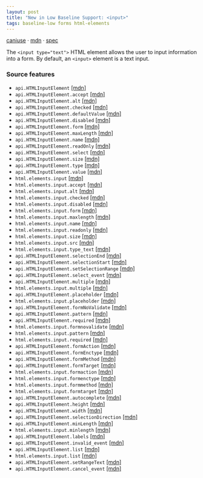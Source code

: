 ```yaml
---
layout: post
title: "New in Low Baseline Support: <input>"
tags: baseline-low forms html-elements
---
```


[caniuse](https://caniuse.com/?search=input) · [mdn](https://developer.mozilla.org/en-US/search?q=<input>) · [spec](https://html.spec.whatwg.org/multipage/input.html#the-input-element)

The `<input type="text">` HTML element allows the user to input information into a form. By default, an `<input>` element is a text input.

### Source features

- ``api.HTMLInputElement`` [[mdn]](https://developer.mozilla.org/en-US/search?q=api.HTMLInputElement)
- ``api.HTMLInputElement.accept`` [[mdn]](https://developer.mozilla.org/en-US/search?q=api.HTMLInputElement.accept)
- ``api.HTMLInputElement.alt`` [[mdn]](https://developer.mozilla.org/en-US/search?q=api.HTMLInputElement.alt)
- ``api.HTMLInputElement.checked`` [[mdn]](https://developer.mozilla.org/en-US/search?q=api.HTMLInputElement.checked)
- ``api.HTMLInputElement.defaultValue`` [[mdn]](https://developer.mozilla.org/en-US/search?q=api.HTMLInputElement.defaultValue)
- ``api.HTMLInputElement.disabled`` [[mdn]](https://developer.mozilla.org/en-US/search?q=api.HTMLInputElement.disabled)
- ``api.HTMLInputElement.form`` [[mdn]](https://developer.mozilla.org/en-US/search?q=api.HTMLInputElement.form)
- ``api.HTMLInputElement.maxLength`` [[mdn]](https://developer.mozilla.org/en-US/search?q=api.HTMLInputElement.maxLength)
- ``api.HTMLInputElement.name`` [[mdn]](https://developer.mozilla.org/en-US/search?q=api.HTMLInputElement.name)
- ``api.HTMLInputElement.readOnly`` [[mdn]](https://developer.mozilla.org/en-US/search?q=api.HTMLInputElement.readOnly)
- ``api.HTMLInputElement.select`` [[mdn]](https://developer.mozilla.org/en-US/search?q=api.HTMLInputElement.select)
- ``api.HTMLInputElement.size`` [[mdn]](https://developer.mozilla.org/en-US/search?q=api.HTMLInputElement.size)
- ``api.HTMLInputElement.type`` [[mdn]](https://developer.mozilla.org/en-US/search?q=api.HTMLInputElement.type)
- ``api.HTMLInputElement.value`` [[mdn]](https://developer.mozilla.org/en-US/search?q=api.HTMLInputElement.value)
- ``html.elements.input`` [[mdn]](https://developer.mozilla.org/en-US/search?q=html.elements.input)
- ``html.elements.input.accept`` [[mdn]](https://developer.mozilla.org/en-US/search?q=html.elements.input.accept)
- ``html.elements.input.alt`` [[mdn]](https://developer.mozilla.org/en-US/search?q=html.elements.input.alt)
- ``html.elements.input.checked`` [[mdn]](https://developer.mozilla.org/en-US/search?q=html.elements.input.checked)
- ``html.elements.input.disabled`` [[mdn]](https://developer.mozilla.org/en-US/search?q=html.elements.input.disabled)
- ``html.elements.input.form`` [[mdn]](https://developer.mozilla.org/en-US/search?q=html.elements.input.form)
- ``html.elements.input.maxlength`` [[mdn]](https://developer.mozilla.org/en-US/search?q=html.elements.input.maxlength)
- ``html.elements.input.name`` [[mdn]](https://developer.mozilla.org/en-US/search?q=html.elements.input.name)
- ``html.elements.input.readonly`` [[mdn]](https://developer.mozilla.org/en-US/search?q=html.elements.input.readonly)
- ``html.elements.input.size`` [[mdn]](https://developer.mozilla.org/en-US/search?q=html.elements.input.size)
- ``html.elements.input.src`` [[mdn]](https://developer.mozilla.org/en-US/search?q=html.elements.input.src)
- ``html.elements.input.type_text`` [[mdn]](https://developer.mozilla.org/en-US/search?q=html.elements.input.type_text)
- ``api.HTMLInputElement.selectionEnd`` [[mdn]](https://developer.mozilla.org/en-US/search?q=api.HTMLInputElement.selectionEnd)
- ``api.HTMLInputElement.selectionStart`` [[mdn]](https://developer.mozilla.org/en-US/search?q=api.HTMLInputElement.selectionStart)
- ``api.HTMLInputElement.setSelectionRange`` [[mdn]](https://developer.mozilla.org/en-US/search?q=api.HTMLInputElement.setSelectionRange)
- ``api.HTMLInputElement.select_event`` [[mdn]](https://developer.mozilla.org/en-US/search?q=api.HTMLInputElement.select_event)
- ``api.HTMLInputElement.multiple`` [[mdn]](https://developer.mozilla.org/en-US/search?q=api.HTMLInputElement.multiple)
- ``html.elements.input.multiple`` [[mdn]](https://developer.mozilla.org/en-US/search?q=html.elements.input.multiple)
- ``api.HTMLInputElement.placeholder`` [[mdn]](https://developer.mozilla.org/en-US/search?q=api.HTMLInputElement.placeholder)
- ``html.elements.input.placeholder`` [[mdn]](https://developer.mozilla.org/en-US/search?q=html.elements.input.placeholder)
- ``api.HTMLInputElement.formNoValidate`` [[mdn]](https://developer.mozilla.org/en-US/search?q=api.HTMLInputElement.formNoValidate)
- ``api.HTMLInputElement.pattern`` [[mdn]](https://developer.mozilla.org/en-US/search?q=api.HTMLInputElement.pattern)
- ``api.HTMLInputElement.required`` [[mdn]](https://developer.mozilla.org/en-US/search?q=api.HTMLInputElement.required)
- ``html.elements.input.formnovalidate`` [[mdn]](https://developer.mozilla.org/en-US/search?q=html.elements.input.formnovalidate)
- ``html.elements.input.pattern`` [[mdn]](https://developer.mozilla.org/en-US/search?q=html.elements.input.pattern)
- ``html.elements.input.required`` [[mdn]](https://developer.mozilla.org/en-US/search?q=html.elements.input.required)
- ``api.HTMLInputElement.formAction`` [[mdn]](https://developer.mozilla.org/en-US/search?q=api.HTMLInputElement.formAction)
- ``api.HTMLInputElement.formEnctype`` [[mdn]](https://developer.mozilla.org/en-US/search?q=api.HTMLInputElement.formEnctype)
- ``api.HTMLInputElement.formMethod`` [[mdn]](https://developer.mozilla.org/en-US/search?q=api.HTMLInputElement.formMethod)
- ``api.HTMLInputElement.formTarget`` [[mdn]](https://developer.mozilla.org/en-US/search?q=api.HTMLInputElement.formTarget)
- ``html.elements.input.formaction`` [[mdn]](https://developer.mozilla.org/en-US/search?q=html.elements.input.formaction)
- ``html.elements.input.formenctype`` [[mdn]](https://developer.mozilla.org/en-US/search?q=html.elements.input.formenctype)
- ``html.elements.input.formmethod`` [[mdn]](https://developer.mozilla.org/en-US/search?q=html.elements.input.formmethod)
- ``html.elements.input.formtarget`` [[mdn]](https://developer.mozilla.org/en-US/search?q=html.elements.input.formtarget)
- ``api.HTMLInputElement.autocomplete`` [[mdn]](https://developer.mozilla.org/en-US/search?q=api.HTMLInputElement.autocomplete)
- ``api.HTMLInputElement.height`` [[mdn]](https://developer.mozilla.org/en-US/search?q=api.HTMLInputElement.height)
- ``api.HTMLInputElement.width`` [[mdn]](https://developer.mozilla.org/en-US/search?q=api.HTMLInputElement.width)
- ``api.HTMLInputElement.selectionDirection`` [[mdn]](https://developer.mozilla.org/en-US/search?q=api.HTMLInputElement.selectionDirection)
- ``api.HTMLInputElement.minLength`` [[mdn]](https://developer.mozilla.org/en-US/search?q=api.HTMLInputElement.minLength)
- ``html.elements.input.minlength`` [[mdn]](https://developer.mozilla.org/en-US/search?q=html.elements.input.minlength)
- ``api.HTMLInputElement.labels`` [[mdn]](https://developer.mozilla.org/en-US/search?q=api.HTMLInputElement.labels)
- ``api.HTMLInputElement.invalid_event`` [[mdn]](https://developer.mozilla.org/en-US/search?q=api.HTMLInputElement.invalid_event)
- ``api.HTMLInputElement.list`` [[mdn]](https://developer.mozilla.org/en-US/search?q=api.HTMLInputElement.list)
- ``html.elements.input.list`` [[mdn]](https://developer.mozilla.org/en-US/search?q=html.elements.input.list)
- ``api.HTMLInputElement.setRangeText`` [[mdn]](https://developer.mozilla.org/en-US/search?q=api.HTMLInputElement.setRangeText)
- ``api.HTMLInputElement.cancel_event`` [[mdn]](https://developer.mozilla.org/en-US/search?q=api.HTMLInputElement.cancel_event)
